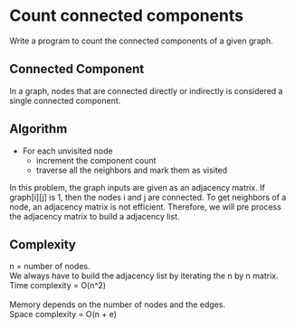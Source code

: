 <h1>Count connected components</h1>
Write a program to count the connected components of a given graph.

<h2>Connected Component</h2>
In a graph, nodes that are connected directly or indirectly is considered a single connected component.
<h2>Algorithm</h2>
<ul>
    <li>
        For each unvisited node
        <ul>
            <li>increment the component count</li>
            <li>traverse all the neighbors and mark them as visited</li>
        </ul>
    </li>
</ul>
In this problem, the graph inputs are given as an adjacency matrix. If graph[i][j] is 1, then the nodes i and j are connected. To get neighbors of a node, an adjacency matrix is not efficient. Therefore, we will pre process the adjacency matrix to build a adjacency list. 
<h2>Complexity</h2>
n = number of nodes. <br>
We always have to build the adjacency list by iterating the n by n matrix. <br>
Time complexity = O(n^2) <br>

<br>
Memory depends on the number of nodes and the edges. <br>
Space complexity = O(n + e)

